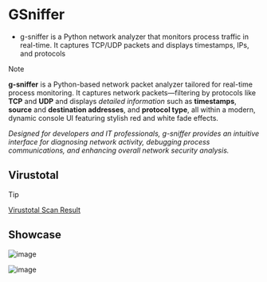 # GSniffer

- g-sniffer is a Python network analyzer that monitors process traffic in real-time. It captures TCP/UDP packets and displays timestamps, IPs, and protocols

> [!NOTE]
> **g-sniffer** is a Python-based network packet analyzer tailored for real-time process monitoring. It captures network packets—filtering by protocols like **TCP** and **UDP** and displays _detailed information_ such as **timestamps**, **source** and **destination addresses**, and **protocol type**, all within a modern, dynamic console UI featuring stylish red and white fade effects. 

_Designed for developers and IT professionals, g-sniffer provides an intuitive interface for diagnosing network activity, debugging process communications, and enhancing overall network security analysis._


## Virustotal

> [!TIP]
> [Virustotal Scan Result](https://www.virustotal.com/gui/file-analysis/NjE3Y2RjNDZlZDQ4NGVjZWJjMzZkYWRkNjUzODkxNzM6MTc0NDczMDU4Mw==)


## Showcase

![image](https://github.com/user-attachments/assets/1a57c558-b9ed-4b33-b153-865980f18489)

![image](https://github.com/user-attachments/assets/823ee03a-d53a-4ca4-b751-9996039dc498)
